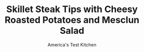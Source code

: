 ---
layout: ../../layouts/MarkdownPostLayout.astro
title: Skillet Steak Tips with Cheesy Roasted Potatoes and Mesclun Salad
author: America's Test Kitchen
pubDate: 2023-03-15
description: "This inexpensive weeknight steak dinner isnt shy on flavor."
image_url: https://res.cloudinary.com/hksqkdlah/image/upload/ar_1:1,c_fill,dpr_2.0,f_auto,fl_lossy.progressive.strip_profile,g_faces:auto,q_auto:low,w_344/SFS_Skillet_Steak_Tips_with_Roasted_Feta_Potatoes_and_Mesclun_Salad-4419_ilry4d
tags: ["Main Courses","Beef","Weeknight"]
calories: 2962
protein: 40
carbohydrates: 34
fats: 
fiber: 4
ingredients: ["1 1/2 pounds, Yukon Gold potatoes, unpeeled, sliced ¼ inch thick","6 tablespoons, extra-virgin olive oil, divided","2 1/2 teaspoons, kosher salt, divided","1 1/4 teaspoons, pepper, divided","1 1/4 teaspoons, pepper, divided","2 ounces, feta cheese, crumbled (½ cup)","4 , scallions, white parts minced, green parts sliced thin","1 1/2 pounds, sirloin steak tips, trimmed and cut into 2-inch chunks","1 tablespoon, balsamic vinegar","1 teaspoon, Dijon mustard","5 ounces (5 cups), mesclun","3 , radishes, trimmed and sliced thin"]
serves: 4
time: "1 hour"
instructions: ["Adjust oven rack to middle position and heat oven to 475 degrees. Toss potatoes, 2 tablespoons oil, ½ teaspoon salt, and ¼ teaspoon pepper together on parchment paper–lined rimmed baking sheet and arrange in single layer. Roast until spotty brown and tender, 15 to 20 minutes. Sprinkle potatoes with feta and bake until feta is melted, about 5 minutes. Sprinkle with scallion greens.","Meanwhile, pat steak dry with paper towels and sprinkle with remaining 2 teaspoons salt and remaining 1 teaspoon pepper. Heat 1 tablespoon oil in 12-inch nonstick skillet over medium-high heat until just smoking. Add steak and cook until well browned all over and meat registers 125 degrees (for medium-rare), 7 to 10 minutes. Transfer to plate and tent with foil.","Whisk vinegar, mustard, remaining 3 tablespoons oil, and scallion whites together in large bowl. Toss mesclun and radishes with dressing and season with salt and pepper to taste. Serve steak with potatoes and salad."]
nutrition: ["1384 mg Potassium","486 mg Phosphorus","185 mg Calcium","4 mg Iron","87 mg Magnesium","1008 mg Sodium","7 mg Zinc","48 g Fat","13 mg Niacin (B3)","26 g Monounsaturated","3 g Polyunsaturated","38 mg Vitamin C","149 mg Cholesterol","15 g Saturated","4 g Fiber","71 µg Folate (food)","3 g Sugars","81 µg Vitamin K","304 g Water","34 g Carbs","71 µg Folate equivalent (total)","40 g Protein","3 mg Vitamin E","2 µg Vitamin B12","1 mg Vitamin B6","158 µg Vitamin A","740 kcal Energy","2962 calories"]
notes: "Sirloin steak tips are often sold as flap meat."
---